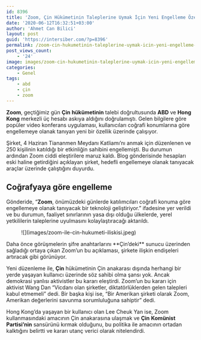 ```yaml
---
id: 8396
title: 'Zoom, Çin Hükümetinin Taleplerine Uymak İçin Yeni Engelleme Özellikleri Geliştiriyor'
date: '2020-06-12T16:32:51+03:00'
author: 'Ahmet Can Bilici'
layout: post
guid: 'https://intersiber.com/?p=8396'
permalink: /zoom-cin-hukumetinin-taleplerine-uymak-icin-yeni-engelleme-ozellikleri-gelistiriyor/
post_views_count:
    - '24'
image: images/zoom-cin-hukumetinin-taleplerine-uymak-icin-yeni-engelleme-ozellikleri-gelistiriyor.jpg
categories:
    - Genel
tags:
    - abd
    - çin
    - zoom
---
```


**Zoom**, geçtiğimiz gün **Çin** **hükümetinin** talebi doğrultusunda **ABD** ve **Hong** **Kong** merkezli üç hesabı askıya aldığını doğrulamıştı. Gelen bilgilere göre popüler video konferans uygulaması, kullanıcıları coğrafi konumlarına göre engellemeye olanak tanıyan yeni bir özellik üzerinde çalışıyor.

Şirket, 4 Haziran Tiananmen Meydanı Katliamı’nı anmak için düzenlenen ve 250 kişilinin katıldığı bir etkinliğin sahibini engellemişti. Bu durumun ardından Zoom ciddi eleştirilere maruz kaldı. Blog gönderisinde hesapları eski haline getirdiğini açıklayan şirket, hedefli engellemeye olanak tanıyacak araçlar üzerinde çalıştığını duyurdu.

## Coğrafyaya göre engelleme

Gönderide, “**Zoom**, önümüzdeki günlerde katılımcıları coğrafi konuma göre engellemeye olanak tanıyacak bir teknoloji geliştiriyor.” ifadesine yer verildi ve bu durumun, faaliyet sınırlarının yasa dışı olduğu ülkelerde, yerel yetkililerin taleplerine uyulmasını kolaylaştıracağı aktarıldı.

<figure class="wp-block-image size-large">![](images/zoom-ile-cin-hukumeti-iliskisi.jpeg)</figure>Daha önce görüşmelerin şifre anahtarlarını **Çin’deki** sunucu üzerinden sağladığı ortaya çıkan Zoom’un bu açıklaması, şirkete ilişkin endişeleri artıracak gibi görünüyor.

Yeni düzenleme ile, **Çin** hükümetinin Çin anakarası dışında herhangi bir yerde yaşayan kullanıcı üzerinde söz sahibi olma şansı yok. Ancak demokrasi yanlısı aktivistler bu kararı eleştirdi. Zoom’un bu kararı için aktivist Wang Dan “Vicdanı olan şirketler, diktatörlüklerden gelen talepleri kabul etmemeli” dedi. Bir başka kişi ise, “Bir Amerikan şirketi olarak Zoom, Amerikan değerlerini savunma sorumluluğuna sahiptir” dedi.

Hong Kong’da yaşayan bir kullanıcı olan Lee Cheuk Yan ise, Zoom kullanmasındaki amacının Çin anakarasına ulaşmak ve **Çin** **Komünist** **Partisi’nin** sansürünü kırmak olduğunu, bu politika ile amacının ortadan kalktığını belirtti ve kararı utanç verici olarak nitelendirdi.